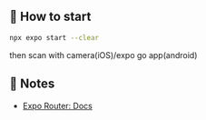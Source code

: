 ## 🚀 How to start

```sh
npx expo start --clear
```

then scan with camera(iOS)/expo go app(android)
## 📝 Notes

- [Expo Router: Docs](https://docs.expo.dev/router/introduction/)
